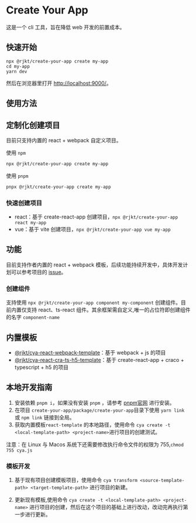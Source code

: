 # Create Your App

这是一个 cli 工具，旨在降低 web 开发的前置成本。

## 快速开始

```shell
npx @rjkt/create-your-app create my-app
cd my-app
yarn dev
```

然后在浏览器里打开 [http://localhost:9000/](http://localhost:9000/)。

## 使用方法

## 定制化创建项目

目前只支持内置的 react + webpack 自定义项目。

使用 `npm`

```bash
npx @rjkt/create-your-app create my-app
```

使用 `pnpm`

```bash
pnpx @rjkt/create-your-app create my-app
```

### 快速创建项目

- react：基于 create-react-app 创建项目，`npx @rjkt/create-your-app react my-app`
- vue：基于 vite 创建项目，`npx @rjkt/create-your-app vue my-app`

## 功能

目前支持作者内置的 react + webpack 模板，后续功能持续开发中，具体开发计划可以参考项目的 [issue](https://github.com/real-jacket/create-your-app/issues)。

### 创建组件

支持使用 `npx @rjkt/create-your-app component my-component` 创建组件。目前内置仅支持 react、ts-react 组件。其余框架需自定义,唯一的占位符即创建组件的名字 `component-name`

## 内置模板

- [@rjkt/cya-react-webpack-template](/packages/react-webpack-template)：基于 webpack + js 的项目
- [@rjkt/cya-react-cra-ts-h5-template](/packages/react-cra-ts-h5-template)：基于 create-react-app + craco + typescript + h5 的项目

## 本地开发指南

1. 安装依赖 `pnpm i`，如果没有安装 `pnpm` ，请参考 [pnpm官网](https://pnpm.io/installation) 进行安装。
2. 在项目 `create-your-app/package/create-your-app`目录下使用 `yarn link` 或 `npm link` 链接到全局。
3. 获取内置模板`react-template` 的本地路径，使用命令 `cya create -t <local-template-path> <project-name>`进行项目的创建测试。

注意：在 Linux 与 Macos 系统下还需要修改执行命令文件的权限为 755,`chmod 755 cya.js`

### 模板开发

1. 基于现有项目创建模板项目，使用命令 `cya transform <source-template-path> <target-template-path>` 进行项目的新建。

2. 更新现有模板,使用命令 `cya create -t <local-template-path> <project-name>` 进行项目的创建，然后在这个项目的基础上进行改动，改动完再执行第一步进行更新。
